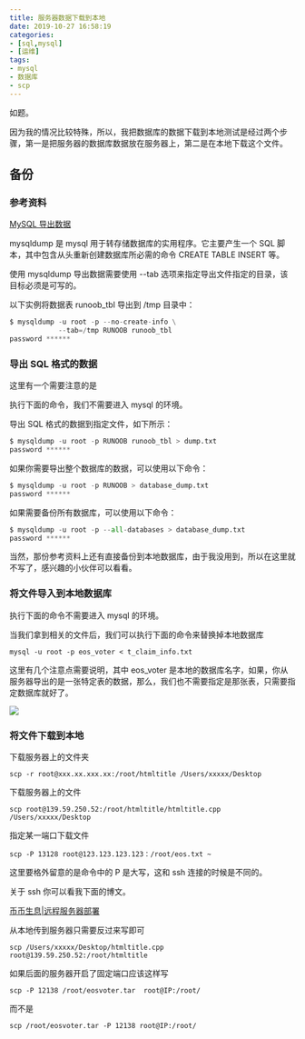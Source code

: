 ```yaml
---
title: 服务器数据下载到本地
date: 2019-10-27 16:58:19
categories:
- [sql,mysql]
- [运维]
tags:
- mysql
- 数据库
- scp
---
```

如题。

<!-- more -->

因为我的情况比较特殊，所以，我把数据库的数据下载到本地测试是经过两个步骤，第一是把服务器的数据库数据放在服务器上，第二是在本地下载这个文件。

## 备份

### 参考资料

[MySQL 导出数据](https://www.runoob.com/mysql/mysql-database-export.html)

mysqldump 是 mysql 用于转存储数据库的实用程序。它主要产生一个 SQL 脚本，其中包含从头重新创建数据库所必需的命令 CREATE TABLE INSERT 等。

使用 mysqldump 导出数据需要使用 --tab 选项来指定导出文件指定的目录，该目标必须是可写的。

以下实例将数据表 runoob_tbl 导出到 /tmp 目录中：

```python
$ mysqldump -u root -p --no-create-info \
            --tab=/tmp RUNOOB runoob_tbl
password ******
```

### 导出 SQL 格式的数据

这里有一个需要注意的是

执行下面的命令，我们不需要进入 mysql 的环境。

导出 SQL 格式的数据到指定文件，如下所示：

```python
$ mysqldump -u root -p RUNOOB runoob_tbl > dump.txt
password ******
```

如果你需要导出整个数据库的数据，可以使用以下命令：

```python
$ mysqldump -u root -p RUNOOB > database_dump.txt
password ******
```

如果需要备份所有数据库，可以使用以下命令：

```python
$ mysqldump -u root -p --all-databases > database_dump.txt
password ******
```

当然，那份参考资料上还有直接备份到本地数据库，由于我没用到，所以在这里就不写了，感兴趣的小伙伴可以看看。

### 将文件导入到本地数据库

执行下面的命令不需要进入 mysql 的环境。

当我们拿到相关的文件后，我们可以执行下面的命令来替换掉本地数据库

	mysql -u root -p eos_voter < t_claim_info.txt

这里有几个注意点需要说明，其中 eos_voter 是本地的数据库名字，如果，你从服务器导出的是一张特定表的数据，那么，我们也不需要指定是那张表，只需要指定数据库就好了。

![](/images/mysql/2_0.png)

### 将文件下载到本地

下载服务器上的文件夹

	scp -r root@xxx.xx.xxx.xx:/root/htmltitle /Users/xxxxx/Desktop
	
下载服务器上的文件

	scp root@139.59.250.52:/root/htmltitle/htmltitle.cpp /Users/xxxxx/Desktop

指定某一端口下载文件

	scp -P 13128 root@123.123.123.123：/root/eos.txt ~

这里要格外留意的是命令中的 P 是大写，这和 ssh 连接的时候是不同的。

关于 ssh 你可以看我下面的博文。

[币币生息|远程服务器部署](https://benpaodewoniu.github.io/2019/10/09/bbsx5/)

从本地传到服务器只需要反过来写即可

	scp /Users/xxxxx/Desktop/htmltitle.cpp root@139.59.250.52:/root/htmltitle

如果后面的服务器开启了固定端口应该这样写

	scp -P 12138 /root/eosvoter.tar  root@IP:/root/

而不是

	scp /root/eosvoter.tar -P 12138 root@IP:/root/